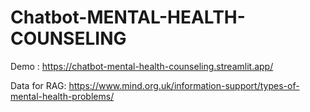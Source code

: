 # Chatbot-MENTAL-HEALTH-COUNSELING
Demo : https://chatbot-mental-health-counseling.streamlit.app/ 

Data for RAG: https://www.mind.org.uk/information-support/types-of-mental-health-problems/
